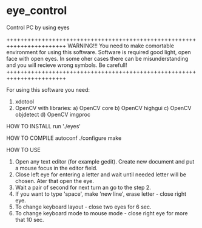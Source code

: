 # eye_control
Control PC by using eyes

+++++++++++++++++++++++++++++++++++++++++++++++++++++++++++++++++++++++
				WARNING!!!
You need to make comortable environment for using this software.
Software is required good light, open face with open eyes. In some oher cases there can be misunderstanding and you will recieve wrong symbols. Be carefull!
+++++++++++++++++++++++++++++++++++++++++++++++++++++++++++++++++++++++

For using this software you need:
1) xdotool
2) OpenCV with libraries: 
	a) OpenCV core
	b) OpenCV highgui
	c) OpenCV objdetect
	d) OpenCV imgproc

HOW TO INSTALL
run './eyes'

HOW TO COMPILE
autoconf
./configure
make

HOW TO USE
1. Open any text editor (for example gedit). Create new document and put a mouse focus in the editor field.
2. Close left eye for entering a letter and wait until needed letter will be chosen. Ater that open the eye.
3. Wait a pair of second for next turn an go to the step 2. 
4. If you want to type 'space', make 'new line', erase letter - close right eye.
5. To change keyboard layout - close two eyes for 6 sec.
6. To change keyboard mode to mouse mode - close right eye for more that 10 sec.
 

